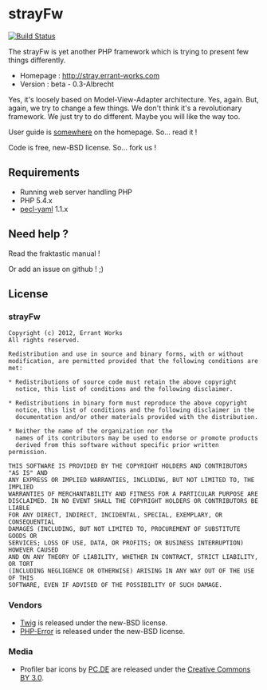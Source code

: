 # strayFw

[![Build Status](https://travis-ci.org/ErrantWorks/stray-fw.png?branch=master)](https://travis-ci.org/Nekith/strayFw)

The strayFw is yet another PHP framework which is trying to present few things differently.

* Homepage : http://stray.errant-works.com
* Version : beta - 0.3-Albrecht

Yes, it's loosely based on Model-View-Adapter architecture. Yes, again. But, again, we try to change a few things.
We don't think it's a revolutionary framework. We just try to do different. Maybe you will like the
way too.

User guide is [somewhere](http://stray.errant-works.com/guide 'user guide') on the homepage. So... read it !

Code is free, new-BSD license. So... fork us !

## Requirements

* Running web server handling PHP
* PHP 5.4.x
* [pecl-yaml](http://pecl.php.net/package/yaml 'pecl-yaml') 1.1.x

## Need help ?

Read the fraktastic manual !

Or add an issue on github ! ;)

## License

### strayFw

    Copyright (c) 2012, Errant Works
    All rights reserved.

    Redistribution and use in source and binary forms, with or without
    modification, are permitted provided that the following conditions are met:

    * Redistributions of source code must retain the above copyright
      notice, this list of conditions and the following disclaimer.

    * Redistributions in binary form must reproduce the above copyright
      notice, this list of conditions and the following disclaimer in the
      documentation and/or other materials provided with the distribution.

    * Neither the name of the organization nor the
      names of its contributors may be used to endorse or promote products
      derived from this software without specific prior written permission.

    THIS SOFTWARE IS PROVIDED BY THE COPYRIGHT HOLDERS AND CONTRIBUTORS "AS IS" AND
    ANY EXPRESS OR IMPLIED WARRANTIES, INCLUDING, BUT NOT LIMITED TO, THE IMPLIED
    WARRANTIES OF MERCHANTABILITY AND FITNESS FOR A PARTICULAR PURPOSE ARE
    DISCLAIMED. IN NO EVENT SHALL THE COPYRIGHT HOLDERS OR CONTRIBUTORS BE LIABLE
    FOR ANY DIRECT, INDIRECT, INCIDENTAL, SPECIAL, EXEMPLARY, OR CONSEQUENTIAL
    DAMAGES (INCLUDING, BUT NOT LIMITED TO, PROCUREMENT OF SUBSTITUTE GOODS OR
    SERVICES; LOSS OF USE, DATA, OR PROFITS; OR BUSINESS INTERRUPTION) HOWEVER CAUSED
    AND ON ANY THEORY OF LIABILITY, WHETHER IN CONTRACT, STRICT LIABILITY, OR TORT
    (INCLUDING NEGLIGENCE OR OTHERWISE) ARISING IN ANY WAY OUT OF THE USE OF THIS
    SOFTWARE, EVEN IF ADVISED OF THE POSSIBILITY OF SUCH DAMAGE.

### Vendors

* [Twig](http://twig.sensiolabs.org 'Twig') is released under the new-BSD license. 
* [PHP-Error](http://phperror.net 'PHP-Error') is released under the new-BSD license.

### Media

* Profiler bar icons by [PC.DE](http://www.softicons.com/free-icons/designers/pc.de 'PC.DE') are released under the [Creative Commons BY 3.0](http://creativecommons.org/licenses/by/3.0/ 'CC BY 3.0').
